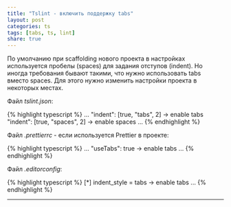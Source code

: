 ```yaml
---
title: "Tslint - включить поддержку tabs"
layout: post
categories: ts
tags: [tabs, ts, lint]
share: true
---
```


По умолчанию при scaffolding нового проекта в настройках используется пробелы (spaces) для задания отступов (indent). Но иногда требования бывают такими, что нужно использовать tabs вместо spaces.
Для этого нужно изменить настройки проекта в некоторых местах.

Файл _tslint.json_:

{% highlight typescript %}
...
"indent": [true, "tabs", 2] -> enable tabs
"indent": [true, "spaces", 2] -> enable spaces
...
{% endhighlight %}

Файл _.prettierrc_ - если используется Prettier в проекте:

{% highlight typescript %}
...
"useTabs": true -> enable tabs
...
{% endhighlight %}

Файл _.editorconfig_:

{% highlight typescript %}
[*]
indent_style = tabs -> enable tabs
...
{% endhighlight %}

---
